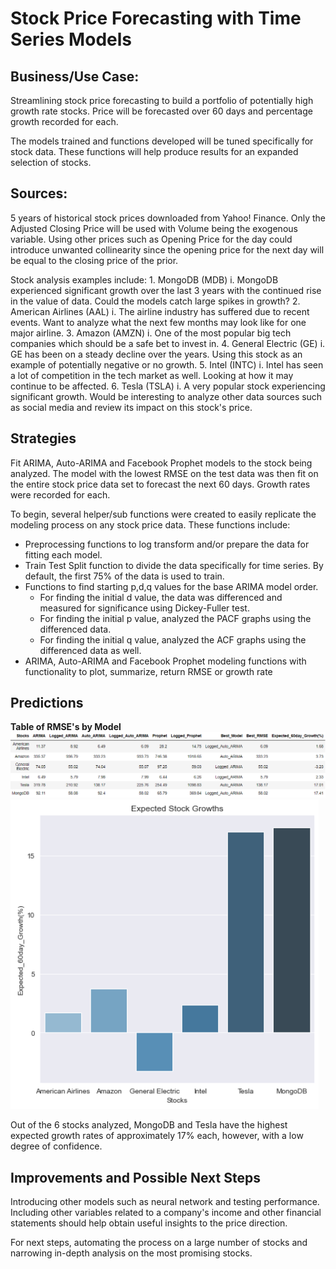# Stock Price Forecasting with Time Series Models


## Business/Use Case:

Streamlining stock price forecasting to build a portfolio of potentially high growth rate stocks.  Price will be forecasted over 60 days and percentage growth recorded for each.

The models trained and functions developed will be tuned specifically for stock data.  These functions will help produce results for an expanded selection of stocks.


## Sources:

5 years of historical stock prices downloaded from Yahoo! Finance.  Only the Adjusted Closing Price will be used with Volume being the exogenous variable.  Using other prices such as Opening Price for the day could introduce unwanted collinearity since the opening price for the next day will be equal to the closing price of the prior.

Stock analysis examples include:
    1. MongoDB (MDB)
        i. MongoDB experienced significant growth over the last 3 years with the continued rise in the value of data. Could the models catch large spikes in growth?
    2. American Airlines (AAL)
        i. The airline industry has suffered due to recent events.  Want to analyze what the next few months may look like for one major airline.
    3. Amazon (AMZN)
        i. One of the most popular big tech companies which should be a safe bet to invest in.
    4. General Electric (GE)
        i. GE has been on a steady decline over the years.  Using this stock as an example of potentially negative or no growth.
    5. Intel (INTC)
        i. Intel has seen a lot of competition in the tech market as well.  Looking at how it may continue to be affected.
    6. Tesla (TSLA)
        i. A very popular stock experiencing significant growth.  Would be interesting to analyze other data sources such as social media  and review its impact on this stock's price.
    

## Strategies

Fit ARIMA, Auto-ARIMA and Facebook Prophet models to the stock being analyzed.  The model with the lowest RMSE on the test data was
then fit on the entire stock price data set to forecast the next 60 days. Growth rates were recorded for each.

To begin, several helper/sub functions were created to easily replicate the modeling process on any stock price data.
These functions include:
* Preprocessing functions to log transform and/or prepare the data for fitting each model.
* Train Test Split function to divide the data specifically for time series. By default, the first 75% of the data is used to train.
* Functions to find starting p,d,q values for the base ARIMA model order.  
    - For finding the initial d value, the data was differenced and measured for significance using Dickey-Fuller test.
    - For finding the initial p value, analyzed the PACF graphs using the differenced data.
    - For finding the initial q value, analyzed the ACF graphs using the differenced data as well.
* ARIMA, Auto-ARIMA and Facebook Prophet modeling functions with functionality to plot, summarize, return RMSE or growth rate


    
## Predictions

**Table of RMSE's by Model**
![](https://github.com/NelGen/NG-Stock-Forecasting-Project/blob/main/Images/Table.PNG)
![](https://github.com/NelGen/NG-Stock-Forecasting-Project/blob/main/Images/Barplot.PNG)

Out of the 6 stocks analyzed, MongoDB and Tesla have the highest expected growth rates of approximately 17% each, however,
with a low degree of confidence.

## Improvements and Possible Next Steps

Introducing other models such as neural network and testing performance.  Including other variables related to a company's income and other financial statements should help obtain useful insights to the price direction.

For next steps, automating the process on a large number of stocks and narrowing in-depth analysis on the most promising stocks.
